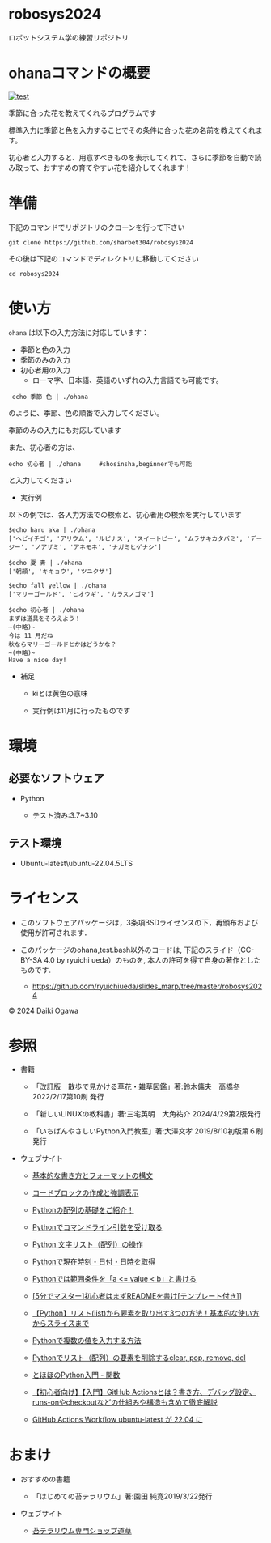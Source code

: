 # robosys2024

ロボットシステム学の練習リポジトリ


# ohanaコマンドの概要

[![test](https://github.com/sharbet304/robosys2024/actions/workflows/test.yml/badge.svg)](https://github.com/sharbet304/robosys2024/actions/workflows/test.yml)

季節に合った花を教えてくれるプログラムです

標準入力に季節と色を入力することでその条件に合った花の名前を教えてくれます。

初心者と入力すると、用意すべきものを表示してくれて、さらに季節を自動で読み取って、おすすめの育てやすい花を紹介してくれます！

# 準備

下記のコマンドでリポジトリのクローンを行って下さい

```
git clone https://github.com/sharbet304/robosys2024
```

その後は下記のコマンドでディレクトリに移動してください

```
cd robosys2024
```

# 使い方

`ohana` は以下の入力方法に対応しています：

 - 季節と色の入力
 - 季節のみの入力
 - 初心者用の入力
    - ローマ字、日本語、英語のいずれの入力言語でも可能です。
```
 echo 季節 色 | ./ohana
```

のように、季節、色の順番で入力してください。

季節のみの入力にも対応しています

また、初心者の方は、

```
echo 初心者 | ./ohana　　　#shosinsha,beginnerでも可能
```

と入力してください


 - 実行例

以下の例では、各入力方法での検索と、初心者用の検索を実行しています

```
$echo haru aka | ./ohana
['ヘビイチゴ', 'アリウム', 'ルピナス', 'スイートピー', 'ムラサキカタバミ', 'デージー', 'ノアザミ', 'アネモネ', 'ナガミヒゲナシ']
```
```
$echo 夏 青 | ./ohana
['朝顔', 'キキョウ', 'ツユクサ']
```
```
$echo fall yellow | ./ohana
['マリーゴールド', 'ヒオウギ', 'カラスノゴマ']
```
```
$echo 初心者 | ./ohana
まずは道具をそろえよう！
~(中略)~
今は 11 月だね
秋ならマリーゴールドとかはどうかな？
~(中略)~
Have a nice day!
```

 - 補足
 
   - kiとは黄色の意味

   - 実行例は11月に行ったものです

# 環境

## 必要なソフトウェア

- Python

  - テスト済み:3.7~3.10

## テスト環境

- Ubuntu-latest\ubuntu-22.04.5LTS

# ライセンス

- このソフトウェアパッケージは，3条項BSDライセンスの下，再頒布および使用が許可されます．

- このパッケージのohana,test.bash以外のコードは, 下記のスライド（CC-BY-SA 4.0 by ryuichi ueda）のものを, 本人の許可を得て自身の著作としたものです.
  - https://github.com/ryuichiueda/slides_marp/tree/master/robosys2024

© 2024 Daiki Ogawa


# 参照

- 書籍

  - 「改訂版　散歩で見かける草花・雑草図鑑」著:鈴木傭夫　高橋冬 2022/2/17第10刷	発行

  - 「新しいLINUXの教科書」著:三宅英明　大角祐介 2024/4/29第2版発行

  - 「いちばんやさしいPython入門教室」著:大澤文孝 2019/8/10初版第６刷発行

- ウェブサイト

  - [基本的な書き方とフォーマットの構文]( https://docs.github.com/ja/get-started/writing-on-github/getting-started-with-writing-and-formatting-on-github/basic-writing-and-formatting-syntax#quoting-code )

  - [コードブロックの作成と強調表示](https://docs.github.com/ja/get-started/writing-on-github/working-with-advanced-formatting/creating-and-highlighting-code-blocks)

  - [Pythonの配列の基礎をご紹介！](https://techplay.jp/column/462)

  - [Pythonでコマンドライン引数を受け取る](https://qiita.com/taashi/items/07bf75201a074e208ae5)

  - [Python 文字リスト（配列）の操作](https://qiita.com/HajimeKawahara/items/02c288667f0a893e8761)

  - [Pythonで現在時刻・日付・日時を取得](https://note.nkmk.me/python-datetime-now-today/)

  - [Pythonでは範囲条件を「a \<= value \< b」と書ける](https://qiita.com/tag1216/items/de47009599cf592a222d)

  - [\[5分でマスター\]初心者はまずREADMEを書け\[テンプレート付き\]](https://qiita.com/Canard_engineer_c_cpp/items/81ce4e53881138dbf37f)]

  - [【Python】リスト(list)から要素を取り出す3つの方法！基本的な使い方からスライスまで](https://trends.codecamp.jp/blogs/media/column315)

  - [Pythonで複数の値を入力する方法](https://qiita.com/863/items/b970d2f376c1e16c921b)

  - [Pythonでリスト（配列）の要素を削除するclear, pop, remove, del](https://note.nkmk.me/python-list-clear-pop-remove-del/)

  - [とほほのPython入門 - 関数](https://www.tohoho-web.com/python/function.html)

  - [【初心者向け】【入門】GitHub Actionsとは？書き方、デバッグ設定、runs-onやcheckoutなどの仕組みや構造も含めて徹底解説](https://qiita.com/shun198/items/14cdba2d8e58ab96cf95)

  - [GitHub Actions Workflow ubuntu-latest が 22.04 に](https://qiita.com/Satachito/items/ce3c22081fb0b4aded03)

# おまけ

 - おすすめの書籍

   - 「はじめての苔テラリウム」著:園田 純寛2019/3/22発行

 - ウェブサイト

   - [苔テラリウム専門ショップ道草](https://www.kokenomori.com/?srsltid=AfmBOoqkH1xqP4RdZciIIo9uxqOom7iDJ7LwZf6AAGc_12GmEo_Nc-Qg)




